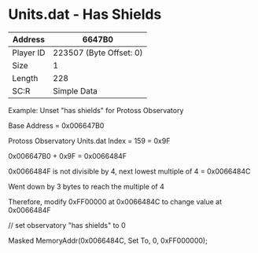 
#  Units.dat - Has Shields
Address   | 6647B0
----------|-------------
Player ID | 223507 (Byte Offset: 0)
Size 	  | 1
Length 	  | 228
SC:R      | Simple Data

Example: Unset "has shields" for Protoss Observatory

Base Address = 0x006647B0
Protoss Observatory Units.dat Index = 159 = 0x9F 

0x006647B0 + 0x9F = 0x0066484F

0x0066484F is not divisible by 4, next lowest multiple of 4 = 0x0066484C
Went down by 3 bytes to reach the multiple of 4

Therefore, modify 0xFF00000 at 0x0066484C to change value at 0x0066484F

// set observatory "has shields" to 0
Masked MemoryAddr(0x0066484C, Set To, 0, 0xFF000000);
